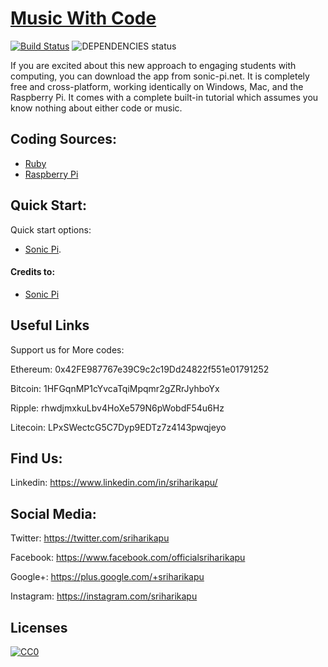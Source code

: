 # [Music With Code](https://github.com/sriharikapu/MusicWithCode)

[![Build Status](https://travis-ci.org/jibrelnetwork/ethereum-qr-code.svg?branch=master)](https://travis-ci.org/jibrelnetwork/ethereum-qr-code) ![DEPENDENCIES status](https://david-dm.org/jibrelnetwork/ethereum-qr-code.svg)

If you are excited about this new approach to engaging students with computing, you can download the app from sonic-pi.net. It is completely free and cross-platform, working identically on Windows, Mac, and the Raspberry Pi. It comes with a complete built-in tutorial which assumes you know nothing about either code or music.

## Coding Sources:

+ [Ruby](https://www.ruby-lang.org/en/)
+ [Raspberry Pi](https://www.raspberrypi.org/)


## Quick Start:

Quick start options:

+ [Sonic Pi](https://sonic-pi.net/).
  
#### Credits to:

+ [Sonic Pi](https://sonic-pi.net/)


## Useful Links

Support us for More codes:

Ethereum: 0x42FE987767e39C9c2c19Dd24822f551e01791252

Bitcoin: 1HFGqnMP1cYvcaTqiMpqmr2gZRrJyhboYx

Ripple: rhwdjmxkuLbv4HoXe579N6pWobdF54u6Hz

Litecoin: LPxSWectcG5C7Dyp9EDTz7z4143pwqjeyo


## Find Us: 

Linkedin: <https://www.linkedin.com/in/sriharikapu/>


## Social Media:

Twitter: <https://twitter.com/sriharikapu>

Facebook: <https://www.facebook.com/officialsriharikapu>

Google+: <https://plus.google.com/+sriharikapu>

Instagram: <https://instagram.com/sriharikapu>

[CHANGELOG]: ./CHANGELOG.md
[version-badge]: https://img.shields.io/badge/version-2.0.20.65-blue.svg



## Licenses
[![CC0](https://i.creativecommons.org/p/zero/1.0/88x31.png)](https://creativecommons.org/publicdomain/zero/1.0/)
